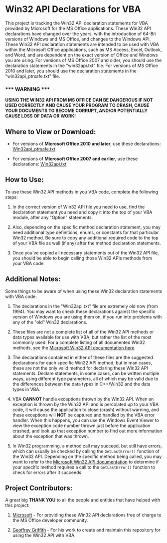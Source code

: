 # Win32 API Declarations for VBA
This project is tracking the Win32 API declaration statements for VBA provided by Microsoft for the MS Office applications.  These Win32 API declarations have changed over the years, with the introduction of 64-Bit versions of Windows and MS Office, and changes to the Windows API.  These Win32 API declaration statements are intended to be used with VBA within the Microsoft Office applications, such as MS Access, Excel, Outlook, and Word, and are dependent on the exact version of Office and Windows you are using.  For versions of MS Office 2007 and older, you should use the declaration statements in the "win32api.txt" file.  For versions of MS Office 2010 and later, you should use the declaration statements in the "win32api_ptrsafe.txt" file.

### *** WARNING *** 
__USING THE WIN32 API FROM MS OFFICE CAN BE DANGEROUS IF NOT USED CORRECTLY AND CAUSE YOUR PROGRAM TO CRASH, CAUSE YOUR DOCUMENTS TO BECOME CORRUPT, AND/OR POTENTIALLY CAUSE LOSS OF DATA OR WORK!__



## Where to View or Download:

- For versions of __Microsoft Office 2010 and later__, use these declarations: [Win32api_ptrsafe.txt](https://github.com/Access-Abraxas/Win32-API-Declarations-for-VBA/blob/main/win32api_ptrsafe.txt) 

- For versions of __Microsoft Office 2007 and earlier__, use these declarations: [Win32api.txt](https://github.com/Access-Abraxas/Win32-API-Declarations-for-VBA/blob/main/win32api.txt) 



## How to Use:
To use these Win32 API methods in you VBA code, complete the following steps:

1. In the correct version of Win32 API file you need to use, find the declaration statement you need and copy it into the top of your VBA module, after any "Option" statements.

2. Also, depending on the specific method declaration statement, you may need additional type definitions, enums, or constants for that particular Win32 method.  Be sure to copy any additional required code to the top of your VBA file as well (if any) after the method declaration statements.

3. Once you've copied all necessary statements out of the Win32 API file, you should be able to begin calling those Win32 APIs methods from your VBA code.



## Additional Notes:
Some things to be aware of when using these Win32 declaration statements with VBA code:

1.  The declarations in the "Win32api.txt" file are extremely old now (from 1994).  You may want to check these declarations against the specific version of Windows you are using them on, if you run into problems with any of the "old" Win32 declarations.

2.  These files are not a complete list of all of the Win32 API methods or data types available for use with VBA, but rather the list of the most commonly used.  For a complete listing of all documented Win32 methods, see the [Microsoft Win32 API documentation here](https://learn.microsoft.com/en-us/windows/win32/api/).

3.  The declarations contained in either of these files are the suggested declarations for each specific Win32 API method, but in man cases, these are not the only valid method for declaring these Win32 API statements.  Declare statements, in some cases, can be written multiple ways, using different type parameters, all of which may be valid due to the differences between the data types in C++/Win32 and the data types in VBA.

4.  VBA __CANNOT__ handle exceptions thrown by the Win32 API.  When an exception is thrown by the Win32 API and is percolated up to your VBA code, it will cause the application to close (crash) without warning, and these exceptions will __NOT__ be captured and handled by the VBA error handler.  When this happens, you can use the Windows Event Viewer to view the exception code number thrown just before the application crashed, and look up that exception number to find out more information about the exception that was thrown.

5.  In Win32 programming, a method call may succeed, but still have errors, which can usually be checked by calling the `GetLastError()` function of the Win32 API.  Depending on the specific method being called, you may want to refer to the [Microsoft Win32 API documentation](https://learn.microsoft.com/en-us/windows/win32/api/) to determine if your specific method requires a call to the `GetLastError()` function to check for errors after it succeeds.


## Project Contributors:
A great big **THANK YOU** to all the people and entities that have helped with this project:

1. [Microsoft](https://microsoft.com) - For providing these Win32 API declarations free of charge to the MS Office developer community.

2. [Geoffrey Griffith](https://geoffreygriffith.com) - For his work to create and maintain this repository for using the Win32 API with VBA.

